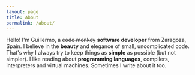 ```yaml
---
layout: page
title: About
permalink: /about/
---
```


Hello! I'm Guillermo, a <del>code monkey</del> **software developer** from Zaragoza, Spain.
I believe in the **beauty** and elegance of small, uncomplicated code.
That's why I always try to keep things as **simple** as possible (but not simpler).
I like reading about **programming languages**, compilers, interpreters and virtual machines.
Sometimes I write about it too.
